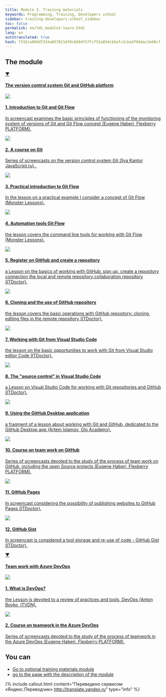 ```yaml
---
title: Module 2. Training materials
keywords: Programming, Training, Developers school
sidebar: training-developers-school_sidebar
toc: false
permalink: en/tds_module2-learn.html
lang: en
autotranslated: true
hash: 7f42ca89dd7334a057821df8cb684f57fcf52a854cb5efc2cba3f94dac3e68cf
---
```


## The module

<div class="panel-group">
<div class="panel panel-default">
<div class="panel-heading">
<a class="pull-right spoiler-push" data-toggle="collapse" href="#collapse1">&#9660;</a>
<h4 class="panel-title">
<a data-toggle="collapse" href="#collapse1">
The version control system Git and GitHub platform</a>
</h4>
</div>
<div id="collapse1" class="panel-collapse collapse in">
<div class="panel-body">
<div class="row items">
<div class="col-sm-6 col-md-4 portfolio-item">
<a href="{{ 'https://www.youtube.com/watch?v=U7_WQI3oy6Y' | relative_url }}" class="portfolio-link" target="_blank">
<div class="img-wrapper">
<img src="{{ "/images/pages/trainings/developers-school/module2/git-introduction.jpg" | relative_url}}" class="products-img">
</div>
<h4><span class="item-head">1. Introduction to Git and Git Flow</span></h4>
<p>In screencast examines the basic principles of functioning of the monitoring system of versions of Git and Git Flow concept (Eugene Haberi, Flexberry PLATFORM).</p>
</a>
</div>
<div class="col-sm-6 col-md-4 portfolio-item">
<a href="{{ 'https://www.youtube.com/playlist?list=PLDyvV36pndZHkDRik6kKF6gSb0N0W995h' | relative_url }}" class="portfolio-link" target="_blank">
<div class="img-wrapper">
<img src="{{ "/images/pages/trainings/developers-school/module2/git-course.jpg" | relative_url}}" class="products-img">
</div>
<h4><span class="item-head">2. A course on Git</span></h4>
<p>Series of screencasts on the version control system Git (Ilya Kantor JavaScript.ru) .</p>
</a>
</div>
<div class="col-sm-6 col-md-4 portfolio-item">
<a href="{{ 'https://www.youtube.com/watch?v=Dw2FzMigkVU' | relative_url }}" class="portfolio-link" target="_blank">
<div class="img-wrapper">
<img src="{{ "/images/pages/trainings/developers-school/module2/git-flow-introduction.jpg" | relative_url}}" class="products-img">
</div>
<h4><span class="item-head">3. Practical introduction to Git Flow</span></h4>
<p>In the lesson on a practical example I consider a concept of Git Flow (Monster Lessons).</p>
</a>
</div>
</div>
<div class="row items">
<div class="col-sm-6 col-md-4 portfolio-item">
<a href="{{ 'https://www.youtube.com/watch?v=7hqxujnwmdA' | relative_url }}" class="portfolio-link" target="_blank">
<div class="img-wrapper">
<img src="{{ "/images/pages/trainings/developers-school/module2/git-flow-automation.jpg" | relative_url}}" class="products-img">
</div>
<h4><span class="item-head">4. Automation tools Git Flow</span></h4>
<p>the lesson covers the command line tools for working with Git Flow (Monster Lessons).</p>
</a>
</div>
<div class="col-sm-6 col-md-4 portfolio-item">
<a href="{{ 'https://www.youtube.com/watch?v=9dkzbSnN2FQ' | relative_url }}" class="portfolio-link" target="_blank">
<div class="img-wrapper">
<img src="{{ "/images/pages/trainings/developers-school/module2/github-intro.jpg" | relative_url}}" class="products-img">
</div>
<h4><span class="item-head">5. Register on GitHub and create a repository</span></h4>
<p>a Lesson on the basics of working with GitHub: sign up, create a repository connection the local and remote repository collaboration repository (ITDoctor).</p>
</a>
</div>
<div class="col-sm-6 col-md-4 portfolio-item">
<a href="{{ 'https://www.youtube.com/watch?v=Pl0xwUicJDc' | relative_url }}" class="portfolio-link" target="_blank">
<div class="img-wrapper">
<img src="{{ "/images/pages/trainings/developers-school/module2/github-working.jpg" | relative_url}}" class="products-img">
</div>
<h4><span class="item-head">6. Cloning and the use of GitHub repository</span></h4>
<p>the lesson covers the basic operations with GitHub repository: cloning, editing files in the remote repository (ITDoctor).</p>
</a>
</div>
</div>
<div class="row items">
<div class="col-sm-6 col-md-4 portfolio-item">
<a href="{{ 'https://www.youtube.com/watch?v=YxATSZRx3ps' | relative_url }}" class="portfolio-link" target="_blank">
<div class="img-wrapper">
<img src="{{ "/images/pages/trainings/developers-school/module2/git-vs-code.jpg" | relative_url}}" class="products-img">
</div>
<h4><span class="item-head">7. Working with Git from Visual Studio Code</span></h4>
<p>the lesson on the basic opportunities to work with Git from Visual Studio editor Code (ITDoctor).</p>
</a>
</div>
<div class="col-sm-6 col-md-4 portfolio-item">
<a href="{{ 'https://www.youtube.com/watch?v=z5gOy8cBle0' | relative_url }}" class="portfolio-link" target="_blank">
<div class="img-wrapper">
<img src="{{ "/images/pages/trainings/developers-school/module2/source-control-vs-code.jpg" | relative_url}}" class="products-img">
</div>
<h4><span class="item-head">8. The "source control" in Visual Studio Code</span></h4>
<p>a Lesson on Visual Studio Code for working with Git repositories and GitHub (ITDoctor).</p>
</a>
</div>
<div class="col-sm-6 col-md-4 portfolio-item">
<a href="{{ 'https://www.youtube.com/watch?v=hyUBMmL0WtA&start=348' | relative_url }}" class="portfolio-link" target="_blank">
<div class="img-wrapper">
<img src="{{ "/images/pages/trainings/developers-school/module2/github-desktop.jpg" | relative_url}}" class="products-img">
</div>
<h4><span class="item-head">9. Using the GitHub Desktop application</span></h4>
<p>a fragment of a lesson about working with Git and GitHub, dedicated to the GitHub Desktop app (Artem Islamov, Glo Academy).</p>
</a>
</div>
</div>
<div class="row items">
<div class="col-sm-6 col-md-4 portfolio-item">
<a href="{{ 'https://www.youtube.com/playlist?list=PLlhqsC7hBaSewVS0F_V3obDVGF8Lo5eSb' | relative_url }}" class="portfolio-link" target="_blank">
<div class="img-wrapper">
<img src="{{ "/images/pages/trainings/developers-school/module2/github-course.jpg" | relative_url}}" class="products-img">
</div>
<h4><span class="item-head">10. Course on team work on GitHub</span></h4>
<p>Series of screencasts devoted to the study of the process of team work on GitHub, including the open Source projects (Eugene Haberi, Flexberry PLATFORM).</p>
</a>
</div>
<div class="col-sm-6 col-md-4 portfolio-item">
<a href="{{ 'https://www.youtube.com/watch?v=K7m1q_-chqo' | relative_url }}" class="portfolio-link" target="_blank">
<div class="img-wrapper">
<img src="{{ "/images/pages/trainings/developers-school/module2/github-pages.jpg" | relative_url}}" class="products-img">
</div>
<h4><span class="item-head">11. GitHub Pages</span></h4>
<p>In screencast considering the possibility of publishing websites to GitHub Pages (ITDoctor).</p>
</a>
</div>
<div class="col-sm-6 col-md-4 portfolio-item">
<a href="{{ 'https://www.youtube.com/watch?v=80_vjSgrudY' | relative_url }}" class="portfolio-link" target="_blank">
<div class="img-wrapper">
<img src="{{ "/images/pages/trainings/developers-school/module2/github-gist.jpg" | relative_url}}" class="products-img">
</div>
<h4><span class="item-head">12. GitHub Gist</span></h4>
<p>In screencast is considered a tool storage and re-use of code - GitHub Gist (ITDoctor).</p>
</a>
</div>
</div>
</div>
</div>
</div>
</div>

<div class="panel-group">
<div class="panel panel-default">
<div class="panel-heading">
<a class="pull-right spoiler-push" data-toggle="collapse" href="#collapse2">&#9660;</a>
<h4 class="panel-title">
<a data-toggle="collapse" href="#collapse2">
Team work with Azure DevOps</a>
</h4>
</div>
<div id="collapse2" class="panel-collapse collapse in">
<div class="panel-body">
<div class="row items">
<div class="col-sm-6 col-md-4 portfolio-item">
<a href="{{ 'https://www.youtube.com/watch?v=YxSYMRLmwDk' | relative_url }}" class="portfolio-link" target="_blank">
<div class="img-wrapper">
<img src="{{ "/images/pages/trainings/developers-school/module2/what-is-dev-ops.jpg" | relative_url}}" class="products-img">
</div>
<h4><span class="item-head">1. What is DevOps?</span></h4>
<p>the Lesson is devoted to a review of practices and tools, DevOps (Anton Boyko, ITVDN).</p>
</a>
</div>
<div class="col-sm-6 col-md-4 portfolio-item">
<a href="{{ 'https://www.youtube.com/playlist?list=PLlhqsC7hBaSf5JUzoSVqNoc1w4Dgy_Enr' | relative_url }}" class="portfolio-link" target="_blank">
<div class="img-wrapper">
<img src="{{ "/images/pages/trainings/developers-school/module2/azure-dev-ops-course.jpg" | relative_url}}" class="products-img">
</div>
<h4><span class="item-head">2. Course on teamwork in the Azure DevOps</span></h4>
<p>Series of screencasts devoted to the study of the process of teamwork in the Azure DevOps (Eugene Haberi, Flexberry PLATFORM).</p>
</a>
</div>
</div>
</div>
</div>
</div>
</div>


## You can

* [Go to optional training materials module](tds_module2-appendix.html) <i class="fa fa-arrow-right" aria-hidden="true"></i>
* <i class="fa fa-arrow-left" aria-hidden="true"></i> [go to the page with the description of the module](tds_module2-about.html)



{% include callout.html content="Переведено сервисом «Яндекс.Переводчик» <http://translate.yandex.ru>" type="info" %}